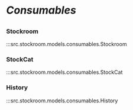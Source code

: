 # ***Consumables***

##

### Stockroom
:::src.stockroom.models.consumables.Stockroom

### StockCat
:::src.stockroom.models.consumables.StockCat

### History
:::src.stockroom.models.consumables.History
